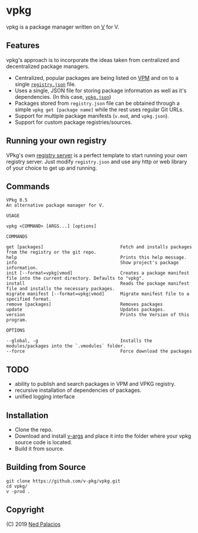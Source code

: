 # vpkg 
vpkg is a package manager written on [V](https://github.com/vlang/v) for V.

## Features
vpkg's approach is to incorporate the ideas taken from centralized and decentralized package managers.
- Centralized, popular packages are being listed on [VPM](https://vpm.vlang.io) and on to a single [`registry.json`](https://github.com/v-pkg/registry/tree/master/registry.json) file.
- Uses a single, JSON file for storing package information as well as it's dependencies. (In this case, [`vpkg.json`](vpkg.json))
- Packages stored from `registry.json` file can be obtained through a simple `vpkg get [package name]` while the rest uses regular Git URLs.
- Support for multiple package manifests (`v.mod`, and `vpkg.json`).
- Support for custom package registries/sources.


## Running your own registry
VPkg's own [registry server](https://github.com/v-pkg/registry) is a perfect template to start running your own registry server. Just modify `registry.json` and use any http or web library of your choice to get up and running.

## Commands
```
VPkg 0.5
An alternative package manager for V.

USAGE

vpkg <COMMAND> [ARGS...] [options]

COMMANDS

get [packages]                             Fetch and installs packages from the registry or the git repo.
help                                       Prints this help message.
info                                       Show project's package information.
init [--format=vpkg|vmod]                  Creates a package manifest file into the current directory. Defaults to "vpkg".
install                                    Reads the package manifest file and installs the necessary packages.
migrate manifest [--format=vpkg|vmod]      Migrate manifest file to a specified format.
remove [packages]                          Removes packages
update                                     Updates packages.
version                                    Prints the Version of this program.

OPTIONS

--global, -g                               Installs the modules/packages into the `.vmodules` folder.
--force                                    Force download the packages
```

## TODO
- ability to publish and search packages in VPM and VPKG registry.
- recursive installation of dependencies of packages.
- unified logging interface

## Installation
- Clone the repo.
- Download and install [v-args](https://github.com/nedpals/vargs) and place it into the folder where your vpkg source code is located.
- Build it from source.

## Building from Source
```
git clone https://github.com/v-pkg/vpkg.git
cd vpkg/
v -prod .
```


## Copyright
(C) 2019 [Ned Palacios](https://github.com/nedpals)
